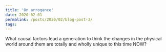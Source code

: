 ```yaml
---
title: 'On arrogance'
date: 2020-02-01
permalink: /posts/2020/02/blog-post-3/
tags:
---
```


What causal factors lead a generation to think the changes in the physical world around them are totally and wholly unique to this time NOW?
